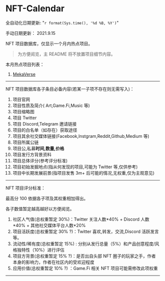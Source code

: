 # NFT-Calendar

全自动化日期更新: "`r format(Sys.time(), '%d %B, %Y')`"

手动日期更新： 2021.9.15

NFT 项目数据库，仅显示一个月内热点项目。

> 为方便阅览，主 README 将不放置项目细节内容。

本月热点项目列表：

1. [MekaVerse](MekaVerse.md)

---

NFT 项目数据库各子条目必备内容(若某一子项不存在则无需写入)：

1. 项目官网
2. 项目性质及简介( Art,Game.Fi,Music 等)
3. 项目缩略图
4. 项目 Twitter
5. 项目 Discord,Telegram 邀请链接
6. 项目的白名单（如存在）获取途径
7. 项目其余社交媒体链接(Facebook,Instgram,Reddit,Github,Medium 等)
8. 项目所属公链
9. 项目公,私募**时间,数量,价格**
10. 项目发行方背景资料
11. 项目总体评分(参考评分标准)
12. 项目初始发掘地点(指从何发现的项目,可能为 Twitter 等,仅供参考)
13. 项目中长期发展前景(指项目发售 3m+ 后可能的情况,无权重,仅为主观意见)

---

NFT 项目评分标准：

最高分 100 依据各子项及其权重相加得出。

各子数值暂定越高越好以方便阅览。

1. 社区人气值(总权重暂定 30%)：Twitter 关注人数\*40% + Discord 人数\*40% + 其他社交媒体平台人数\*20%
2. 项目活跃度(总权重暂定 30% ?)：Twitter 喜欢,转发，交流,Discord 活跃发言等。
3. 流动性/稀有度(总权重暂定 15%) : 分别从发行总量（5%）和产品创意程度/风格独特性（10%）进行评估
4. 项目方背景(总权重暂定 15% ?)：是否出自头部 NFT 圈子的玩家之手，作者本身的影响力，作者在社区内的受欢迎程度
5. 应用价值(总权重暂定 10% ?) ：Game.Fi 相关 NFT 项目可能需修改此项权重

---
